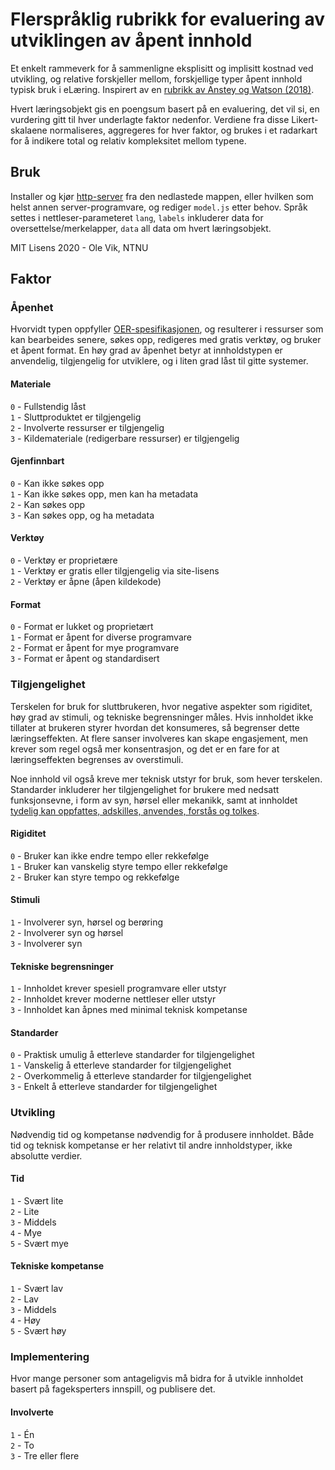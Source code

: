 # Flerspråklig rubrikk for evaluering av utviklingen av åpent innhold

Et enkelt rammeverk for å sammenligne eksplisitt og implisitt kostnad ved utvikling, og relative forskjeller mellom, forskjellige typer åpent innhold typisk bruk i eLæring. Inspirert av en [rubrikk av Anstey og Watson (2018)](https://er.educause.edu/articles/2018/9/a-rubric-for-evaluating-e-learning-tools-in-higher-education).

Hvert læringsobjekt gis en poengsum basert på en evaluering, det vil si, en vurdering gitt til hver underlagte faktor nedenfor. Verdiene fra disse Likert-skalaene normaliseres, aggregeres for hver faktor, og brukes i et radarkart for å indikere total og relativ kompleksitet mellom typene.

## Bruk

Installer og kjør [http-server](https://www.npmjs.com/package/http-server) fra den nedlastede mappen, eller hvilken som helst annen server-programvare, og rediger `model.js` etter behov. Språk settes i nettleser-parameteret `lang`, `labels` inkluderer data for oversettelse/merkelapper, `data` all data om hvert læringsobjekt.

MIT Lisens 2020 - Ole Vik, NTNU

## Faktor

### Åpenhet

Hvorvidt typen oppfyller [OER-spesifikasjonen](http://opencontent.org/definition/), og resulterer i ressurser som kan bearbeides senere, søkes opp, redigeres med gratis verktøy, og bruker et åpent format. En høy grad av åpenhet betyr at innholdstypen er anvendelig, tilgjengelig for utviklere, og i liten grad låst til gitte systemer.

#### Materiale

`0` - Fullstendig låst  
`1` - Sluttproduktet er tilgjengelig  
`2` - Involverte ressurser er tilgjengelig  
`3` - Kildemateriale (redigerbare ressurser) er tilgjengelig  

#### Gjenfinnbart

`0` - Kan ikke søkes opp  
`1` - Kan ikke søkes opp, men kan ha metadata  
`2` - Kan søkes opp  
`3` - Kan søkes opp, og ha metadata  

#### Verktøy

`0` - Verktøy er proprietære  
`1` - Verktøy er gratis eller tilgjengelig via site-lisens  
`2` - Verktøy er åpne (åpen kildekode)  

#### Format

`0` - Format er lukket og proprietært  
`1` - Format er åpent for diverse programvare  
`2` - Format er åpent for mye programvare  
`3` - Format er åpent og standardisert  

### Tilgjengelighet

Terskelen for bruk for sluttbrukeren, hvor negative aspekter som rigiditet, høy grad av stimuli, og tekniske begrensninger måles. Hvis innholdet ikke tillater at brukeren styrer hvordan det konsumeres, så begrenser dette læringseffekten. At flere sanser involveres kan skape engasjement, men krever som regel også mer konsentrasjon, og det er en fare for at læringseffekten begrenses av overstimuli.

Noe innhold vil også kreve mer teknisk utstyr for bruk, som hever terskelen. Standarder inkluderer her tilgjengelighet for brukere med nedsatt funksjonsevne, i form av syn, hørsel eller mekanikk, samt at innholdet [tydelig kan oppfattes, adskilles, anvendes, forstås og tolkes](https://www.w3.org/WAI/fundamentals/accessibility-principles/).

#### Rigiditet

`0` - Bruker kan ikke endre tempo eller rekkefølge  
`1` - Bruker kan vanskelig styre tempo eller rekkefølge  
`2` - Bruker kan styre tempo og rekkefølge  

#### Stimuli

`1` - Involverer syn, hørsel og berøring  
`2` - Involverer syn og hørsel  
`3` - Involverer syn  

#### Tekniske begrensninger

`1` - Innholdet krever spesiell programvare eller utstyr  
`2` - Innholdet krever moderne nettleser eller utstyr  
`3` - Innholdet kan åpnes med minimal teknisk kompetanse  

#### Standarder

`0` - Praktisk umulig å etterleve standarder for tilgjengelighet  
`1` - Vanskelig å etterleve standarder for tilgjengelighet  
`2` - Overkommelig å etterleve standarder for tilgjengelighet  
`3` - Enkelt å etterleve standarder for tilgjengelighet  

### Utvikling

Nødvendig tid og kompetanse nødvendig for å produsere innholdet. Både tid og teknisk kompetanse er her relativt til andre innholdstyper, ikke absolutte verdier.

#### Tid

`1` - Svært lite  
`2` - Lite  
`3` - Middels  
`4` - Mye  
`5` - Svært mye  

#### Tekniske kompetanse

`1` - Svært lav  
`2` - Lav  
`3` - Middels  
`4` - Høy  
`5` - Svært høy  

### Implementering

Hvor mange personer som antageligvis må bidra for å utvikle innholdet basert på fageksperters innspill, og publisere det.

#### Involverte

`1` - Én  
`2` - To  
`3` - Tre eller flere  